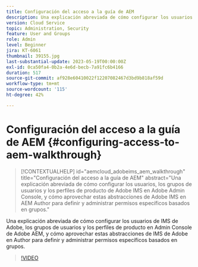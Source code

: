 ```yaml
---
title: Configuración del acceso a la guía de AEM
description: Una explicación abreviada de cómo configurar los usuarios de IMS de Adobe, los grupos de usuarios y los perfiles de producto en Admin Console de Adobe AEM, y cómo aprovechar estas abstracciones de IMS de Adobe en Author para definir y administrar permisos específicos basados en grupos.
version: Cloud Service
topic: Administration, Security
feature: User and Groups
role: Admin
level: Beginner
jira: KT-6061
thumbnail: 39155.jpg
last-substantial-update: 2023-05-19T00:00:00Z
exl-id: 0ca50fa4-0b2a-4e6d-becb-7a91fc6b4166
duration: 517
source-git-commit: af928e60410022f12207082467d3bd9b818af59d
workflow-type: tm+mt
source-wordcount: '115'
ht-degree: 42%

---
```


# Configuración del acceso a la guía de AEM {#configuring-access-to-aem-walkthrough}

>[!CONTEXTUALHELP]
>id="aemcloud_adobeims_aem_walkthrough"
>title="Configuración del acceso a la guía de AEM"
>abstract="Una explicación abreviada de cómo configurar los usuarios, los grupos de usuarios y los perfiles de producto de Adobe IMS en Adobe Admin Console, y cómo aprovechar estas abstracciones de Adobe IMS en AEM Author para definir y administrar permisos específicos basados en grupos."

Una explicación abreviada de cómo configurar los usuarios de IMS de Adobe, los grupos de usuarios y los perfiles de producto en Admin Console de Adobe AEM, y cómo aprovechar estas abstracciones de IMS de Adobe en Author para definir y administrar permisos específicos basados en grupos.

>[!VIDEO](https://video.tv.adobe.com/v/39155?quality=12&learn=on)
